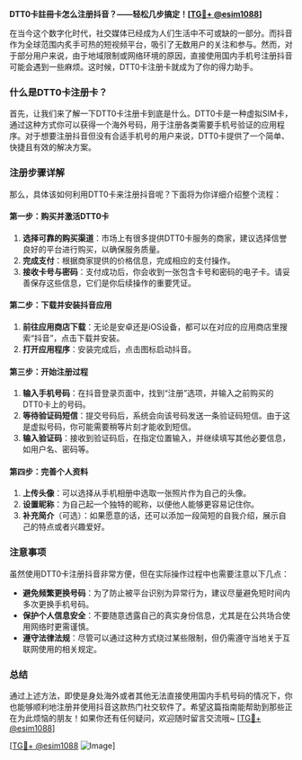 **DTT0卡註冊卡怎么注册抖音？——轻松几步搞定！[[TG💪+ @esim1088](https://t.me/s/esim1088)]**

在当今这个数字化时代，社交媒体已经成为人们生活中不可或缺的一部分。而抖音作为全球范围内炙手可热的短视频平台，吸引了无数用户的关注和参与。然而，对于部分用户来说，由于地域限制或网络环境的原因，直接使用国内手机号注册抖音可能会遇到一些麻烦。这时候，DTT0卡注册卡就成为了你的得力助手。

### 什么是DTT0卡注册卡？

首先，让我们来了解一下DTT0卡注册卡到底是什么。DTT0卡是一种虚拟SIM卡，通过这种方式你可以获得一个海外号码，用于注册各类需要手机号验证的应用程序。对于想要注册抖音但没有合适手机号的用户来说，DTT0卡提供了一个简单、快捷且有效的解决方案。

### 注册步骤详解

那么，具体该如何利用DTT0卡来注册抖音呢？下面将为你详细介绍整个流程：

#### 第一步：购买并激活DTT0卡

1. **选择可靠的购买渠道**：市场上有很多提供DTT0卡服务的商家，建议选择信誉良好的平台进行购买，以确保服务质量。
2. **完成支付**：根据商家提供的价格信息，完成相应的支付操作。
3. **接收卡号与密码**：支付成功后，你会收到一张包含卡号和密码的电子卡。请妥善保存这些信息，它们是你后续操作的重要凭证。

#### 第二步：下载并安装抖音应用

1. **前往应用商店下载**：无论是安卓还是iOS设备，都可以在对应的应用商店里搜索“抖音”，点击下载并安装。
2. **打开应用程序**：安装完成后，点击图标启动抖音。

#### 第三步：开始注册过程

1. **输入手机号码**：在抖音登录页面中，找到“注册”选项，并输入之前购买的DTT0卡上的号码。
2. **等待验证码短信**：提交号码后，系统会向该号码发送一条验证码短信。由于这是虚拟号码，你可能需要稍等片刻才能收到短信。
3. **输入验证码**：接收到验证码后，在指定位置输入，并继续填写其他必要信息，如用户名、密码等。

#### 第四步：完善个人资料

1. **上传头像**：可以选择从手机相册中选取一张照片作为自己的头像。
2. **设置昵称**：为自己起一个独特的昵称，以便他人能够更容易记住你。
3. **补充简介**（可选）：如果愿意的话，还可以添加一段简短的自我介绍，展示自己的特点或者兴趣爱好。

### 注意事项

虽然使用DTT0卡注册抖音非常方便，但在实际操作过程中也需要注意以下几点：

- **避免频繁更换号码**：为了防止被平台识别为异常行为，建议尽量避免短时间内多次更换手机号码。
- **保护个人信息安全**：不要随意透露自己的真实身份信息，尤其是在公共场合使用网络时更需谨慎。
- **遵守法律法规**：尽管可以通过这种方式绕过某些限制，但仍需遵守当地关于互联网使用的相关规定。

### 总结

通过上述方法，即使是身处海外或者其他无法直接使用国内手机号码的情况下，你也能够顺利地注册并使用抖音这款热门社交软件了。希望这篇指南能帮助到那些正在为此烦恼的朋友！如果你还有任何疑问，欢迎随时留言交流哦~ [[TG💪+ @esim1088](https://t.me/s/esim1088)]

[[TG💪+ @esim1088](https://t.me/s/esim1088) ![Image](https://i.postimg.cc/4NQfJmqS/Snipaste-2025-05-13-00-14-12.png)]